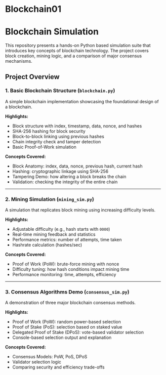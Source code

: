# Blockchain01
# Blockchain Simulation
This repository presents a hands-on Python based simulation suite that introduces key concepts of blockchain technology. The project covers block creation, mining logic, and a comparison of major consensus mechanisms.
## Project Overview

### 1. Basic Blockchain Structure (`blockchain.py`)

A simple blockchain implementation showcasing the foundational design of a blockchain.

**Highlights:**
- Block structure with index, timestamp, data, nonce, and hashes
- SHA-256 hashing for block security
- Block-to-block linking using previous hashes
- Chain integrity check and tamper detection
- Basic Proof-of-Work simulation

**Concepts Covered:**
- Block Anatomy: index, data, nonce, previous hash, current hash
- Hashing: cryptographic linkage using SHA-256
- Tampering Demo: how altering a block breaks the chain
- Validation: checking the integrity of the entire chain

---

### 2. Mining Simulation (`mining_sim.py`)

A simulation that replicates block mining using increasing difficulty levels.

**Highlights:**
- Adjustable difficulty (e.g., hash starts with `0000`)
- Real-time mining feedback and statistics
- Performance metrics: number of attempts, time taken
- Hashrate calculation (hashes/sec)

**Concepts Covered:**
- Proof of Work (PoW): brute-force mining with nonce
- Difficulty tuning: how hash conditions impact mining time
- Performance monitoring: time, attempts, efficiency

---

### 3. Consensus Algorithms Demo (`consensus_sim.py`)

A demonstration of three major blockchain consensus methods.

**Highlights:**
- Proof of Work (PoW): random power-based selection
- Proof of Stake (PoS): selection based on staked value
- Delegated Proof of Stake (DPoS): vote-based validator selection
- Console-based selection output and explanation

**Concepts Covered:**
- Consensus Models: PoW, PoS, DPoS
- Validator selection logic
- Comparing security and efficiency trade-offs
